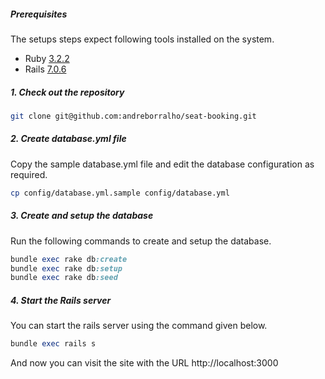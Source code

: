##### Prerequisites

The setups steps expect following tools installed on the system.

- Ruby [3.2.2](https://github.com/organization/project-name/blob/master/.ruby-version#L1)
- Rails [7.0.6](https://github.com/organization/project-name/blob/master/Gemfile#L12)

##### 1. Check out the repository

```bash
git clone git@github.com:andreborralho/seat-booking.git
```

##### 2. Create database.yml file

Copy the sample database.yml file and edit the database configuration as required.

```bash
cp config/database.yml.sample config/database.yml
```

##### 3. Create and setup the database

Run the following commands to create and setup the database.

```ruby
bundle exec rake db:create
bundle exec rake db:setup
bundle exec rake db:seed
```

##### 4. Start the Rails server

You can start the rails server using the command given below.

```ruby
bundle exec rails s
```

And now you can visit the site with the URL http://localhost:3000